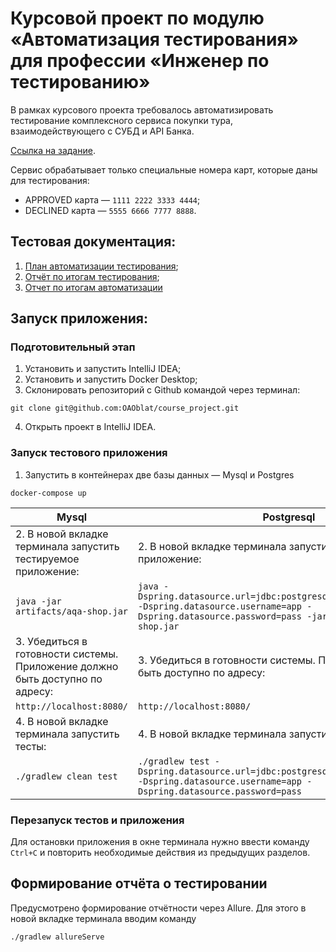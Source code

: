 # Курсовой проект по модулю «Автоматизация тестирования» для профессии «Инженер по тестированию»

В рамках курсового проекта требовалось автоматизировать тестирование комплексного сервиса покупки тура,
взаимодействующего с СУБД и API Банка.

[Ссылка на задание](https://github.com/netology-code/aqa-qamid-diplom.git).

Сервис обрабатывает только специальные номера карт, которые даны для тестирования:

* APPROVED карта — `1111 2222 3333 4444`;
* DECLINED карта — `5555 6666 7777 8888`.

## Тестовая документация:

1. [План автоматизации тестирования](documentation/Plan.md);
1. [Отчёт по итогам тестирования](documentation/Report.md);
1. [Отчет по итогам автоматизации](documentation/Summary.md)

## Запуск приложения:

### Подготовительный этап

1. Установить и запустить IntelliJ IDEA;
2. Установить и запустить Docker Desktop;
3. Склонировать репозиторий с Github командой через терминал:
```
git clone git@github.com:OAOblat/course_project.git
```
4. Открыть проект в IntelliJ IDEA.
   
### Запуск тестового приложения 

1. Запустить в контейнерах две базы данных — Mysql и Postgres
```
docker-compose up
```
| Mysql                                                                         | Postgresql                                                                                                                                                               |
|-------------------------------------------------------------------------------|--------------------------------------------------------------------------------------------------------------------------------------------------------------------------|
| 2. В новой вкладке терминала запустить тестируемое приложение:                | 2. В новой вкладке терминала запустить тестируемое приложение:                                                                                                           |
| ``` java -jar artifacts/aqa-shop.jar ```                                      | ```java -Dspring.datasource.url=jdbc:postgresql://localhost:5432/app -Dspring.datasource.username=app -Dspring.datasource.password=pass -jar ./artifacts/aqa-shop.jar``` |
| 3. Убедиться в готовности системы. Приложение должно быть доступно по адресу: | 3. Убедиться в готовности системы. Приложение должно быть доступно по адресу:                                                                                            |
| ``` http://localhost:8080/ ```                                                | ``` http://localhost:8080/ ```                                                                                                                                           |
| 4. В новой вкладке терминала запустить тесты:                                 | 4. В новой вкладке терминала запустить тесты:                                                                                                                            |
| ``` ./gradlew clean test ```                                                  | ``` ./gradlew test -Dspring.datasource.url=jdbc:postgresql://localhost:5432/app -Dspring.datasource.username=app -Dspring.datasource.password=pass ```                   |      
### Перезапуск тестов и приложения

Для остановки приложения в окне терминала нужно ввести команду `Ctrl+С` и повторить необходимые действия из предыдущих
разделов.

## Формирование отчёта о тестировании

Предусмотрено формирование отчётности через Allure. Для этого в новой вкладке терминала вводим команду

```
./gradlew allureServe
```
